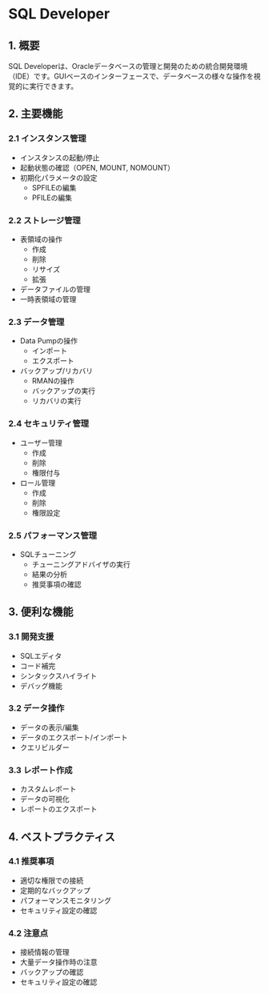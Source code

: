 # SQL Developer

## 1. 概要
SQL Developerは、Oracleデータベースの管理と開発のための統合開発環境（IDE）です。GUIベースのインターフェースで、データベースの様々な操作を視覚的に実行できます。

## 2. 主要機能

### 2.1 インスタンス管理
- インスタンスの起動/停止
- 起動状態の確認（OPEN, MOUNT, NOMOUNT）
- 初期化パラメータの設定
  - SPFILEの編集
  - PFILEの編集

### 2.2 ストレージ管理
- 表領域の操作
  - 作成
  - 削除
  - リサイズ
  - 拡張
- データファイルの管理
- 一時表領域の管理

### 2.3 データ管理
- Data Pumpの操作
  - インポート
  - エクスポート
- バックアップ/リカバリ
  - RMANの操作
  - バックアップの実行
  - リカバリの実行

### 2.4 セキュリティ管理
- ユーザー管理
  - 作成
  - 削除
  - 権限付与
- ロール管理
  - 作成
  - 削除
  - 権限設定

### 2.5 パフォーマンス管理
- SQLチューニング
  - チューニングアドバイザの実行
  - 結果の分析
  - 推奨事項の確認

## 3. 便利な機能

### 3.1 開発支援
- SQLエディタ
- コード補完
- シンタックスハイライト
- デバッグ機能

### 3.2 データ操作
- データの表示/編集
- データのエクスポート/インポート
- クエリビルダー

### 3.3 レポート作成
- カスタムレポート
- データの可視化
- レポートのエクスポート

## 4. ベストプラクティス

### 4.1 推奨事項
- 適切な権限での接続
- 定期的なバックアップ
- パフォーマンスモニタリング
- セキュリティ設定の確認

### 4.2 注意点
- 接続情報の管理
- 大量データ操作時の注意
- バックアップの確認
- セキュリティ設定の確認
